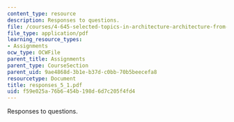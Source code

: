 ```yaml
---
content_type: resource
description: Responses to questions.
file: /courses/4-645-selected-topics-in-architecture-architecture-from-1750-to-the-present-fall-2004/f59e025a76b6454b198d6d7c205f4fd4_responses_5_1.pdf
file_type: application/pdf
learning_resource_types:
- Assignments
ocw_type: OCWFile
parent_title: Assignments
parent_type: CourseSection
parent_uid: 9ae4868d-3b1e-b37d-c0bb-70b5beecefa8
resourcetype: Document
title: responses_5_1.pdf
uid: f59e025a-76b6-454b-198d-6d7c205f4fd4
---
```

Responses to questions.

